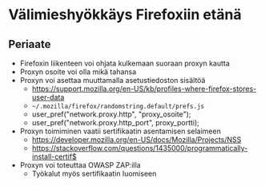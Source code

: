 # Välimieshyökkäys Firefoxiin etänä
## Periaate 
* Firefoxin liikenteen voi ohjata kulkemaan suoraan proxyn kautta
* Proxyn osoite voi olla mikä tahansa
* Proxyn voi asettaa muuttamalla asetustiedoston sisältöä
  * https://support.mozilla.org/en-US/kb/profiles-where-firefox-stores-user-data
  * `~/.mozilla/firefox/randomstring.default/prefs.js`
  * user_pref("network.proxy.http", "proxy_osoite");
  * user_pref("network.proxy.http_port", proxy_portti);
* Proxyn toimiminen vaatii sertifikaatin asentamisen selaimeen
  * https://developer.mozilla.org/en-US/docs/Mozilla/Projects/NSS
  * https://stackoverflow.com/questions/1435000/programmatically-install-certif$
* Proxyn voi toteuttaa OWASP ZAP:illa
  * Työkalut myös sertifikaatin luomiseen

